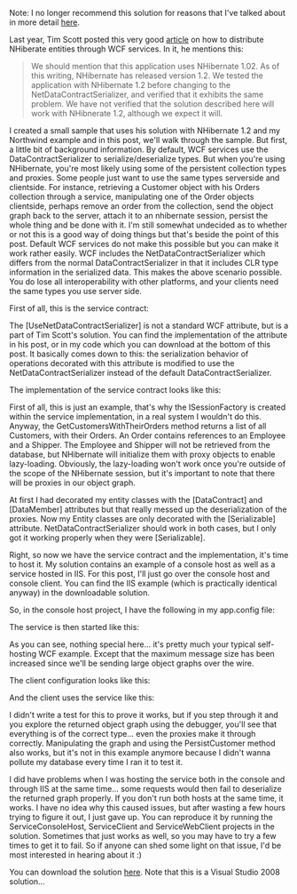 Note: I no longer recommend this solution for reasons that I've talked about in more detail [here](/blog/2010/05/why-you-shouldnt-expose-your-entities-through-your-services/).

Last year, Tim Scott posted this very good [article](http://lunaverse.wordpress.com/2007/05/09/remoting-using-wcf-and-nhibernate/) on how to distribute NHiberate entities through WCF services. In it, he mentions this:

> We should mention that this application uses NHibernate 1.02. As of this writing, NHibernate has released version 1.2. We tested the application with NHibernate 1.2 before changing to the NetDataContractSerializer, and verified that it exhibits the same problem. We have not verified that the solution described here will work with NHibnerate 1.2, although we expect it will.

I created a small sample that uses his solution with NHibernate 1.2 and my Northwind example and in this post, we'll walk through the sample.  But first, a little bit of background information.  By default, WCF services use the DataContractSerializer to serialize/deserialize types. But when you're using NHibernate, you're most likely using some of the persistent collection types and proxies. Some people just want to use the same types serverside and clientside. For instance, retrieving a Customer object with his Orders collection through a service, manipulating one of the Order objects clientside, perhaps remove an order from the collection, send the object graph back to the server, attach it to an nhibernate session, persist the whole thing and be done with it. I'm still somewhat undecided as to whether or not this is a good way of doing things but that's beside the point of this post. Default WCF services do not make this possible but you can make it work rather easily.  WCF includes the NetDataContractSerializer which differs from the normal DataContractSerializer in that it includes CLR type information in the serialized data. This makes the above scenario possible.  You do lose all interoperability with other platforms, and your clients need the same types you use server side.

First of all, this is the service contract:

<script src="https://gist.github.com/3611636.js?file=s1.cs"></script>

The [UseNetDataContractSerializer] is not a standard WCF attribute, but is a part of Tim Scott's solution. You can find the implementation of the attribute in his post, or in my code which you can download at the bottom of this post. It basically comes down to this: the serialization behavior of operations decorated with this attribute is modified to use the NetDataContractSerializer instead of the default DataContractSerializer.

The implementation of the service contract looks like this:

<script src="https://gist.github.com/3611636.js?file=s2.cs"></script>

First of all, this is just an example, that's why the ISessionFactory is created within the service implementation, in a real system I wouldn't do this.  Anyway, the GetCustomersWithTheirOrders method returns a list of all Customers, with their Orders.  An Order contains references to an Employee and a Shipper.  The Employee and Shipper will not be retrieved from the database, but NHibernate will initialize them with proxy objects to enable lazy-loading.  Obviously, the lazy-loading won't work once you're outside of the scope of the NHibernate session, but it's important to note that there will be proxies in our object graph.

At first I had decorated my entity classes with the [DataContract] and [DataMember] attributes but that really messed up the deserialization of the proxies. Now my Entity classes are only decorated with the [Serializable] attribute. NetDataContractSerializer should work in both cases, but I only got it working properly when they were [Serializable].

Right, so now we have the service contract and the implementation, it's time to host it. My solution contains an example of a console host as well as a service hosted in IIS. For this post, I'll just go over the console host and console client. You can find the IIS example (which is practically identical anyway) in the downloadable solution.

So, in the console host project, I have the following in my app.config file:

<script src="https://gist.github.com/3611636.js?file=s3.xml"></script>

The service is then started like this:

<script src="https://gist.github.com/3611636.js?file=s4.cs"></script>

As you can see, nothing special here... it's pretty much your typical self-hosting WCF example.  Except that the maximum message size has been increased since we'll be sending large object graphs over the wire.

The client configuration looks like this:

<script src="https://gist.github.com/3611636.js?file=s5.xml"></script>

And the client uses the service like this:

<script src="https://gist.github.com/3611636.js?file=s6.cs"></script>

I didn't write a test for this to prove it works, but if you step through it and you explore the returned object graph using the debugger, you'll see that everything is of the correct type... even the proxies make it through correctly. Manipulating the graph and using the PersistCustomer method also works, but it's not in this example anymore because I didn't wanna pollute my database every time I ran it to test it.

I did have problems when I was hosting the service both in the console and through IIS at the same time... some requests would then fail to deserialize the returned graph properly. If you don't run both hosts at the same time, it works.  I have no idea why this caused issues, but after wasting a few hours trying to figure it out, I just gave up.  You can reproduce it by running the ServiceConsoleHost, ServiceClient and ServiceWebClient projects in the solution.  Sometimes that just works as well, so you may have to try a few times to get it to fail. So if anyone can shed some light on that issue, I'd be most interested in hearing about it :)

You can download the solution <a href="/postcontent/NHibernateAndWcfExample.zip">here</a>.  Note that this is a Visual Studio 2008 solution...
